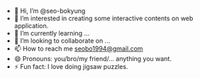 - 👋 Hi, I’m @seo-bokyung
- 👀 I’m interested in creating some interactive contents on web application.
- 🌱 I’m currently learning ...
- 💞️ I’m looking to collaborate on ...
- 📫 How to reach me seobo1994@gmail.com  
- 😄 Pronouns: you/bro/my friend/... anything you want.
- ⚡ Fun fact: I love doing jigsaw puzzles.

<!---
seo-bokyung/seo-bokyung is a ✨ special ✨ repository because its `README.md` (this file) appears on your GitHub profile.
You can click the Preview link to take a look at your changes.
--->
